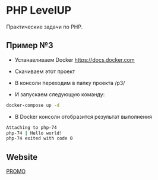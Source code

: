 # PHP LevelUP

Практические задачи по PHP.

## Пример №3

- Устанавливаем Docker https://docs.docker.com

- Скачиваем этот проект

- В консоли переходим в папку проекта /p3/ 

- И запускаем следующую команду:

```bash
docker-compose up -d
```

- В Docker консоли отобразится результат выполнения

```bash
Attaching to php-74
php-74 | Hello world!
php-74 exited with code 0
```

## Website
[PROMO](https://promo-z.ru/)
